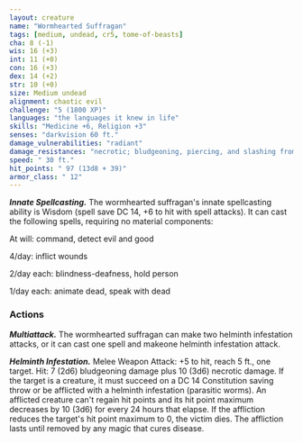```yaml
---
layout: creature
name: "Wormhearted Suffragan"
tags: [medium, undead, cr5, tome-of-beasts]
cha: 8 (-1)
wis: 16 (+3)
int: 11 (+0)
con: 16 (+3)
dex: 14 (+2)
str: 10 (+0)
size: Medium undead
alignment: chaotic evil
challenge: "5 (1800 XP)"
languages: "the languages it knew in life"
skills: "Medicine +6, Religion +3"
senses: "darkvision 60 ft."
damage_vulnerabilities: "radiant"
damage_resistances: "necrotic; bludgeoning, piercing, and slashing from nonmagical weapons"
speed: " 30 ft."
hit_points: " 97 (13d8 + 39)"
armor_class: " 12"
---
```


***Innate Spellcasting.*** The wormhearted suffragan's innate spellcasting ability is Wisdom (spell save DC 14, +6 to hit with spell attacks). It can cast the following spells, requiring no material components:

At will: command, detect evil and good

4/day: inflict wounds

2/day each: blindness-deafness, hold person

1/day each: animate dead, speak with dead

### Actions

***Multiattack.*** The wormhearted suffragan can make two helminth infestation attacks, or it can cast one spell and makeone helminth infestation attack.

***Helminth Infestation.*** Melee Weapon Attack: +5 to hit, reach 5 ft., one target. Hit: 7 (2d6) bludgeoning damage plus 10 (3d6) necrotic damage. If the target is a creature, it must succeed on a DC 14 Constitution saving throw or be afflicted with a helminth infestation (parasitic worms). An afflicted creature can't regain hit points and its hit point maximum decreases by 10 (3d6) for every 24 hours that elapse. If the affliction reduces the target's hit point maximum to 0, the victim dies. The affliction lasts until removed by any magic that cures disease.

